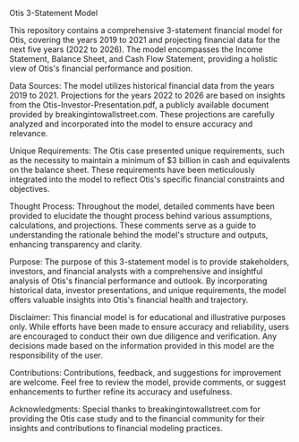 
Otis 3-Statement Model

This repository contains a comprehensive 3-statement financial model for Otis, covering the years 2019 to 2021 and projecting financial data for the next five years (2022 to 2026). The model encompasses the Income Statement, Balance Sheet, and Cash Flow Statement, providing a holistic view of Otis's financial performance and position.

Data Sources:
The model utilizes historical financial data from the years 2019 to 2021. Projections for the years 2022 to 2026 are based on insights from the Otis-Investor-Presentation.pdf, a publicly available document provided by breakingintowallstreet.com. These projections are carefully analyzed and incorporated into the model to ensure accuracy and relevance.

Unique Requirements:
The Otis case presented unique requirements, such as the necessity to maintain a minimum of $3 billion in cash and equivalents on the balance sheet. These requirements have been meticulously integrated into the model to reflect Otis's specific financial constraints and objectives.

Thought Process:
Throughout the model, detailed comments have been provided to elucidate the thought process behind various assumptions, calculations, and projections. These comments serve as a guide to understanding the rationale behind the model's structure and outputs, enhancing transparency and clarity.

Purpose:
The purpose of this 3-statement model is to provide stakeholders, investors, and financial analysts with a comprehensive and insightful analysis of Otis's financial performance and outlook. By incorporating historical data, investor presentations, and unique requirements, the model offers valuable insights into Otis's financial health and trajectory.

Disclaimer:
This financial model is for educational and illustrative purposes only. While efforts have been made to ensure accuracy and reliability, users are encouraged to conduct their own due diligence and verification. Any decisions made based on the information provided in this model are the responsibility of the user.

Contributions:
Contributions, feedback, and suggestions for improvement are welcome. Feel free to review the model, provide comments, or suggest enhancements to further refine its accuracy and usefulness.

Acknowledgments:
Special thanks to breakingintowallstreet.com for providing the Otis case study and to the financial community for their insights and contributions to financial modeling practices.

